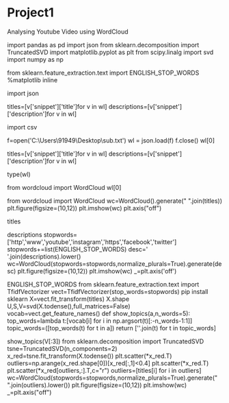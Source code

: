 # Project1
Analysing Youtube Video using WordCloud


import pandas as pd
import json
from sklearn.decomposition import TruncatedSVD
import matplotlib.pyplot as plt
from scipy.linalg import svd
import numpy as np

from sklearn.feature_extraction.text import ENGLISH_STOP_WORDS
%matplotlib inline



import json

titles=[v['snippet']['title']for v in wl]
descriptions=[v['snippet']['description']for v in wl]

import csv

f=open('C:\\Users\\91949\\Desktop\\sub.txt') 
wl = json.load(f)
f.close()
wl[0]

titles=[v['snippet']['title']for v in wl]
descriptions=[v['snippet']['description']for v in wl]

type(wl)

from wordcloud import WordCloud
wl[0]

from wordcloud import WordCloud
wc=WordCloud().generate(" ".join(titles))
plt.figure(figsize=(10,12))
plt.imshow(wc)
plt.axis("off")

titles

descriptions
stopwords=['http','www','youtube','instagram','https','facebook','twitter']
stopwords+=list(ENGLISH_STOP_WORDS)
desc=' '.join(descriptions).lower()
wc=WordCloud(stopwords=stopwords,normalize_plurals=True).generate(desc)
plt.figure(figsize=(10,12))
plt.imshow(wc)
_=plt.axis('off')

ENGLISH_STOP_WORDS
from sklearn.feature_extraction.text import TfidfVectorizer
vect=TfidfVectorizer(stop_words=stopwords)
pip install sklearn
X=vect.fit_transform(titles)
X.shape
U,S,V=svd(X.todense(),full_matrices=False)
vocab=vect.get_feature_names()
def show_topics(a,n_words=5):
    top_words=lambda t:[vocab[i] for i in np.argsort(t)[:-n_words-1:1]]
    topic_words=([top_words(t) for t in a])
    return [''.join(t) for t in topic_words]
    
    
show_topics(V[:3])
from sklearn.decomposition import TruncatedSVD
tsne=TruncatedSVD(n_components=2)
x_red=tsne.fit_transform(X.todense())
plt.scatter(*x_red.T)
outliers=np.arange(x_red.shape[0])[x_red[:,1]<0.4]
plt.scatter(*x_red.T)
plt.scatter(*x_red[outliers,:].T,c="r")
outliers=[titles[i] for i in outliers]
wc=WordCloud(stopwords=stopwords,normalize_plurals=True).generate(" ".join(outliers).lower())
plt.figure(figsize=(10,12))
plt.imshow(wc)
_=plt.axis("off")

 
 
    
    
    


